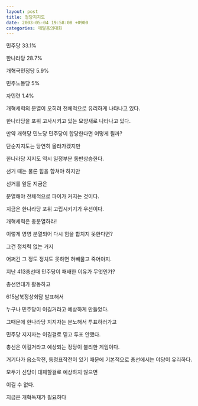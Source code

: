 ```yaml
---
layout: post
title: 정당지지도
date: 2003-05-04 19:58:08 +0900
categories: 깨달음의대화
---
```

민주당 33.1%
  
한나라당 28.7%
  
개혁국민정당 5.9%
  
민주노동당 5%
  
자민련 1.4%
  

  
개혁세력의 분열이 오히려 전체적으로 유리하게 나타나고 있다.
  
한나라당을 포위 고사시키고 있는 모양새로 나타나고 있다.
  

  
만약 개혁당 민노당 민주당이 합당한다면 어떻게 될까?
  
단순지지도는 당연히 올라가겠지만
  
한나라당 지지도 역시 일정부분 동반상승한다.
  

  
선거 때는 물론 힘을 합쳐야 하지만
  
선거를 앞둔 지금은
  
분열해야 전체적으로 파이가 커지는 것이다.
  

  
지금은 한나라당 포위 고립시키기가 우선이다.
  
개혁세력은 총분열하라!
  

  
이렇게 영영 분열되어 다시 힘을 합치지 못한다면?
  
그건 정치력 없는 거지
  
어쩌긴 그 정도 정치도 못하면 혀빼물고 죽어야지.
  

  
지난 413총선때 민주당이 패배한 이유가 무엇인가?
  
총선연대가 활동하고
  
615남북정상회담 발표해서
  
누구나 민주당이 이길거라고 예상하게 만들었다.
  

  
그때문에 한나라당 지지자는 분노해서 투표하러가고
  
민주당 지지자는 이길걸로 믿고 투표 안했다.
  

  
총선은 이길거라고 예상되는 정당이 불리한 게임이다.
  
거기다가 읍소작전, 동정표작전이 있기 때문에 기본적으로 총선에서는 야당이 유리하다.
  

  
모두가 신당이 대패할걸로 예상하지 않으면
  
이길 수 없다.
  

  
지금은 개혁독재가 필요하다